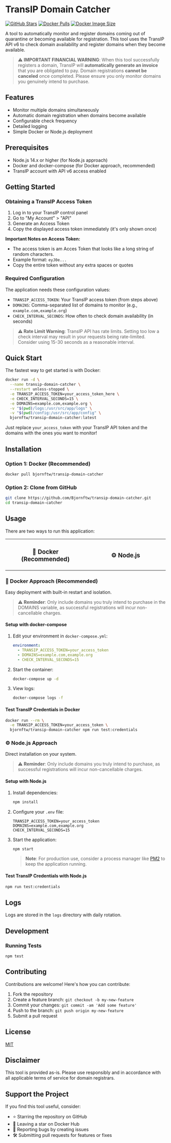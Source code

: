 # TransIP Domain Catcher

[![GitHub Stars](https://img.shields.io/github/stars/Bjornftw/transip-domain-catcher?style=flat-square)](https://github.com/Bjornftw/transip-domain-catcher/stargazers)
[![Docker Pulls](https://img.shields.io/docker/pulls/bjornftw/transip-domain-catcher?style=flat-square)](https://hub.docker.com/r/bjornftw/transip-domain-catcher)
[![Docker Image Size](https://img.shields.io/docker/image-size/bjornftw/transip-domain-catcher?style=flat-square)](https://hub.docker.com/r/bjornftw/transip-domain-catcher)

A tool to automatically monitor and register domains coming out of quarantine or becoming available for registration. This tool uses the TransIP API v6 to check domain availability and register domains when they become available.

> ⚠️ **IMPORTANT FINANCIAL WARNING**: When this tool successfully registers a domain, TransIP will **automatically generate an invoice** that you are obligated to pay. Domain registrations **cannot be canceled** once completed. Please ensure you only monitor domains you genuinely intend to purchase.

## Features

- Monitor multiple domains simultaneously
- Automatic domain registration when domains become available
- Configurable check frequency
- Detailed logging
- Simple Docker or Node.js deployment

## Prerequisites

- Node.js 14.x or higher (for Node.js approach)
- Docker and docker-compose (for Docker approach, recommended)
- TransIP account with API v6 access enabled

## Getting Started

### Obtaining a TransIP Access Token

1. Log in to your TransIP control panel
2. Go to "My Account" > "API"
3. Generate an Access Token
4. Copy the displayed access token immediately (it's only shown once)

**Important Notes on Access Token:**
- The access token is am Acces Token that looks like a long string of random 
  characters.
- Example format: `eyJ0e...`
- Copy the entire token without any extra spaces or quotes

### Required Configuration

The application needs these configuration values:

- `TRANSIP_ACCESS_TOKEN`: Your TransIP access token (from steps above)
- `DOMAINS`: Comma-separated list of domains to monitor (e.g., `example.com,example.org`)
- `CHECK_INTERVAL_SECONDS`: How often to check domain availability (in seconds)

> **⚠️ Rate Limit Warning**: TransIP API has rate limits. Setting too low a check interval may result in your requests being rate-limited. Consider using 15-30 seconds as a reasonable interval.

## Quick Start

The fastest way to get started is with Docker:

```bash
docker run -d \
  --name transip-domain-catcher \
  --restart unless-stopped \
  -e TRANSIP_ACCESS_TOKEN=your_access_token_here \
  -e CHECK_INTERVAL_SECONDS=15 \
  -e DOMAINS=example.com,example.org \
  -v "$(pwd)/logs:/usr/src/app/logs" \
  -v "$(pwd)/config:/usr/src/app/config" \
  bjornftw/transip-domain-catcher:latest
```

Just replace `your_access_token` with your TransIP API token and the domains with the ones you want to monitor!

## Installation

### Option 1: Docker (Recommended)

```bash
docker pull bjornftw/transip-domain-catcher
```

### Option 2: Clone from GitHub

```bash
git clone https://github.com/Bjornftw/transip-domain-catcher.git
cd transip-domain-catcher
```

## Usage

There are two ways to run this application:

<table>
<tr>
<td width="50%" align="center">
<h3>🐳 Docker (Recommended)</h3>
</td>
<td width="50%" align="center">
<h3>⚙️ Node.js</h3>
</td>
</tr>
</table>

### 🐳 Docker Approach (Recommended)

Easy deployment with built-in restart and isolation.

> ⚠️ **Reminder**: Only include domains you truly intend to purchase in the DOMAINS variable, as successful registrations will incur non-cancellable charges.

#### Setup with docker-compose

1. Edit your environment in `docker-compose.yml`:
   ```yaml
   environment:
     - TRANSIP_ACCESS_TOKEN=your_access_token
     - DOMAINS=example.com,example.org
     - CHECK_INTERVAL_SECONDS=15
   ```

2. Start the container:
   ```bash
   docker-compose up -d
   ```

3. View logs:
   ```bash
   docker-compose logs -f
   ```

#### Test TransIP Credentials in Docker

```bash
docker run --rm \
  -e TRANSIP_ACCESS_TOKEN=your_access_token \
  bjornftw/transip-domain-catcher npm run test:credentials
```
### ⚙️ Node.js Approach

Direct installation on your system.

> ⚠️ **Reminder**: Only include domains you truly intend to purchase, as successful registrations will incur non-cancellable charges.

#### Setup with Node.js

1. Install dependencies:
   ```bash
   npm install
   ```

2. Configure your `.env` file:
   ```
   TRANSIP_ACCESS_TOKEN=your_access_token
   DOMAINS=example.com,example.org
   CHECK_INTERVAL_SECONDS=15
   ```

3. Start the application:
   ```bash
   npm start
   ```

   > **Note**: For production use, consider a process manager like [PM2](https://pm2.keymetrics.io/) to keep the application running.

#### Test TransIP Credentials with Node.js

```bash
npm run test:credentials
```

## Logs

Logs are stored in the `logs` directory with daily rotation.

## Development

### Running Tests

```
npm test
```

## Contributing

Contributions are welcome! Here's how you can contribute:

1. Fork the repository
2. Create a feature branch: `git checkout -b my-new-feature`
3. Commit your changes: `git commit -am 'Add some feature'`
4. Push to the branch: `git push origin my-new-feature`
5. Submit a pull request

## License

[MIT](LICENSE)

## Disclaimer

This tool is provided as-is. Please use responsibly and in accordance with all applicable terms of service for domain registrars.

## Support the Project

If you find this tool useful, consider:

- ⭐ Starring the repository on GitHub
- 🐳 Leaving a star on Docker Hub 
- 🐞 Reporting bugs by creating issues
- 🛠️ Submitting pull requests for features or fixes